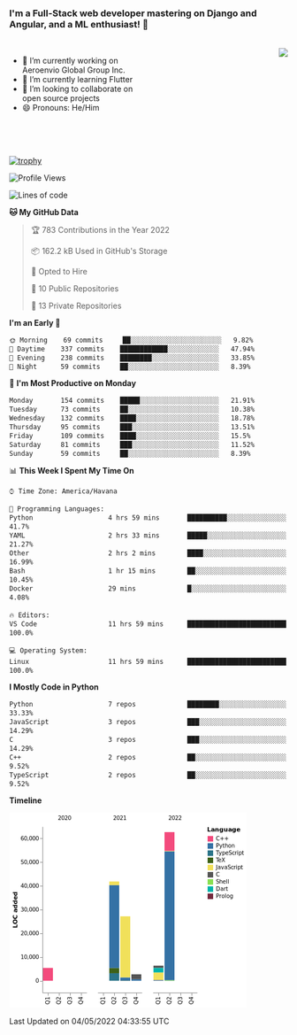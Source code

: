 ### I'm a Full-Stack web developer mastering on Django and Angular, and a ML enthusiast!  👋

<br/>

<img align="right" height="250"  src="https://media1.giphy.com/media/qgQUggAC3Pfv687qPC/giphy.gif?cid=ecf05e470ttfxgsj072btembitu1zn4ti3t3cdyg4jo5b3by&rid=giphy.gif&ct=g" />

 <div style="width:50%">
    <ul>
      <li>🔭 I’m currently working on Aeroenvio Global Group Inc.</li>
      <li>🌱 I’m currently learning Flutter</li>
      <li>👯 I’m looking to collaborate on open source projects</li>
      <li>😄 Pronouns: He/Him</li>
<!--       <li>⚡ Fun fact: I started my first professional project for a company as web dev without knowing any JS </li> -->
    </ul>
  </div>
  
<br/><br/><br/>

[![trophy](https://github-profile-trophy.vercel.app/?username=dfg-98&row=3&column=3&theme=monokai)](https://github.com/ryo-ma/github-profile-trophy)


<!--START_SECTION:waka-->
![Profile Views](http://img.shields.io/badge/Profile%20Views-2-blue)

![Lines of code](https://img.shields.io/badge/From%20Hello%20World%20I%27ve%20Written-146%20Thousand%20lines%20of%20code-blue)

**🐱 My GitHub Data** 

> 🏆 783 Contributions in the Year 2022
 > 
> 📦 162.2 kB Used in GitHub's Storage 
 > 
> 💼 Opted to Hire
 > 
> 📜 10 Public Repositories 
 > 
> 🔑 13 Private Repositories  
 > 
**I'm an Early 🐤** 

```text
🌞 Morning    69 commits     ██░░░░░░░░░░░░░░░░░░░░░░░   9.82% 
🌆 Daytime    337 commits    ████████████░░░░░░░░░░░░░   47.94% 
🌃 Evening    238 commits    ████████░░░░░░░░░░░░░░░░░   33.85% 
🌙 Night      59 commits     ██░░░░░░░░░░░░░░░░░░░░░░░   8.39%

```
📅 **I'm Most Productive on Monday** 

```text
Monday       154 commits    █████░░░░░░░░░░░░░░░░░░░░   21.91% 
Tuesday      73 commits     ██░░░░░░░░░░░░░░░░░░░░░░░   10.38% 
Wednesday    132 commits    ████░░░░░░░░░░░░░░░░░░░░░   18.78% 
Thursday     95 commits     ███░░░░░░░░░░░░░░░░░░░░░░   13.51% 
Friday       109 commits    ████░░░░░░░░░░░░░░░░░░░░░   15.5% 
Saturday     81 commits     ███░░░░░░░░░░░░░░░░░░░░░░   11.52% 
Sunday       59 commits     ██░░░░░░░░░░░░░░░░░░░░░░░   8.39%

```


📊 **This Week I Spent My Time On** 

```text
⌚︎ Time Zone: America/Havana

💬 Programming Languages: 
Python                   4 hrs 59 mins       ██████████░░░░░░░░░░░░░░░   41.7% 
YAML                     2 hrs 33 mins       █████░░░░░░░░░░░░░░░░░░░░   21.27% 
Other                    2 hrs 2 mins        ████░░░░░░░░░░░░░░░░░░░░░   16.99% 
Bash                     1 hr 15 mins        ██░░░░░░░░░░░░░░░░░░░░░░░   10.45% 
Docker                   29 mins             █░░░░░░░░░░░░░░░░░░░░░░░░   4.08%

🔥 Editors: 
VS Code                  11 hrs 59 mins      █████████████████████████   100.0%

💻 Operating System: 
Linux                    11 hrs 59 mins      █████████████████████████   100.0%

```

**I Mostly Code in Python** 

```text
Python                   7 repos             ████████░░░░░░░░░░░░░░░░░   33.33% 
JavaScript               3 repos             ███░░░░░░░░░░░░░░░░░░░░░░   14.29% 
C                        3 repos             ███░░░░░░░░░░░░░░░░░░░░░░   14.29% 
C++                      2 repos             ██░░░░░░░░░░░░░░░░░░░░░░░   9.52% 
TypeScript               2 repos             ██░░░░░░░░░░░░░░░░░░░░░░░   9.52%

```


**Timeline**

![Chart not found](https://raw.githubusercontent.com/dfg-98/dfg-98/main/charts/bar_graph.png) 


 Last Updated on 04/05/2022 04:33:55 UTC
<!--END_SECTION:waka-->
